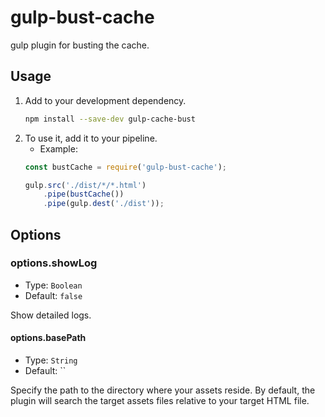 # gulp-bust-cache

gulp plugin for busting the cache.

## Usage

1. Add to your development dependency.
    ```bash
    npm install --save-dev gulp-cache-bust
    ```
1. To use it, add it to your pipeline.
    - Example:
    ```javascript
    const bustCache = require('gulp-bust-cache');

    gulp.src('./dist/*/*.html')
        .pipe(bustCache())
        .pipe(gulp.dest('./dist'));
    ```

## Options

### options.showLog

- Type: `Boolean`
- Default: `false`

Show detailed logs.

#### options.basePath

- Type: `String`
- Default: ``

Specify the path to the directory where your assets reside. By default, the plugin will search the target assets files relative to your target HTML file.
